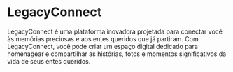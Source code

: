 # LegacyConnect
LegacyConnect é uma plataforma inovadora projetada para conectar você às memórias preciosas e aos entes queridos que já partiram. Com LegacyConnect, você pode criar um espaço digital dedicado para homenagear e compartilhar as histórias, fotos e momentos significativos da vida de seus entes queridos.
